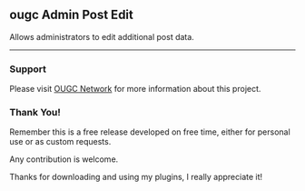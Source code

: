 ## ougc Admin Post Edit

Allows administrators to edit additional post data.

***

### Support

Please visit [OUGC Network](https://ougc.network/ "Visit OUGC Network") for more information about this project.

### Thank You!

Remember this is a free release developed on free time, either for personal use or as custom requests.

Any contribution is welcome.

Thanks for downloading and using my plugins, I really appreciate it!
